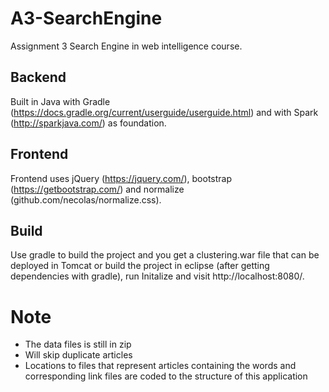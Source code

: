 # A3-SearchEngine
Assignment 3 Search Engine in web intelligence course.

## Backend
Built in Java with Gradle (https://docs.gradle.org/current/userguide/userguide.html) and with Spark (http://sparkjava.com/) as foundation. 

## Frontend
Frontend uses jQuery (https://jquery.com/), bootstrap (https://getbootstrap.com/) and normalize (github.com/necolas/normalize.css). 

## Build
Use gradle to build the project and you get a clustering.war file that can be deployed in Tomcat or build the project in eclipse (after getting dependencies with gradle), run Initalize and visit http://localhost:8080/.

# Note
- The data files is still in zip
- Will skip duplicate articles
- Locations to files that represent articles containing the words and corresponding link files are coded to the structure of this application